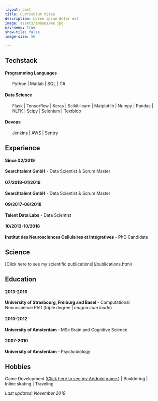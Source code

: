 ```yaml
---
layout: post
title: Curriculum Vitae
description: Lorem ipsum dolor est
image: assets/images/me.jpg
nav-menu: true
show-tile: false
image-size: 50

---
```



<h2>Techstack</h2>
<h4>Programming Languages</h4>
<ul>Python | Matlab | SQL | C#</ul>

<h4>Data Science</h4>
<ul>
  Flask | Tensorflow | Keras | Scikit-learn | Matplotlib | Numpy | Pandas | NLTK | Scipy | Selenium | Textblob
</ul>


<h4>Devops</h4>
<ul>
Jenkins | AWS | Sentry
</ul>

<h2>Experience</h2>

<h4>Since 02/2019</h4>
<p><strong>Searchtalent GmbH</strong> - Data Scientist & Scrum Master</p>

<h4>07/2018-01/2019</h4>
<p><strong>Searchtalent GmbH</strong> - Data Scientist & Scrum Master</p>


<h4>09/2017-06/2018</h4>
<p><strong>Talent Data Labs</strong> - Data Scientist</p>

<h4>10/2013-10/2016</h4>
<p><strong>Institut des Neurosciences Cellulaires et Intégratives</strong> - PhD Candidate</p>

<h2>Science</h2>
 [Click here to see my scientific publications](/publications.html)

<h2>Education</h2>

<h4>2013-2016</h4>
<p><strong>University of Strasbourg, Freiburg and Basel</strong> - Computational Neuroscience PhD (triple degree | <em>magna cum laude</em>)</p>

<h4>2010-2012</h4>
<p><strong>University of Amsterdam</strong> - MSc Brain and Cognitive Science</p>

<h4>2007-2010</h4>
<p><strong>University of Amsterdam</strong> - Psychobiology</p>

<h2>Hobbies</h2>

<p>Game Development (<a href="https://play.google.com/store/apps/details?id=com.Aardworm.GunFondlers&hl=en">Click here to see my Android game.</a>) | Bouldering | Inline skating | Traveling
</p>
<p><em>Last updated: November 2019</em></p>

